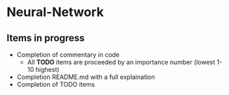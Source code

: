 # Neural-Network

## Items in progress

- Completion of commentary in code
  - All **TODO** items are proceeded by an importance number (lowest 1-10 highest)
- Completion README.md with a full explaination
- Completion of TODO items
